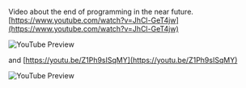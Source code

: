<!--
date: 2024-03-01T21:14:14
-->

Video about the end of programming in the near future.
[https://www.youtube.com/watch?v=JhCl-GeT4jw](https://www.youtube.com/watch?v=JhCl-GeT4jw)

![YouTube Preview](https://img.youtube.com/vi/JhCl-GeT4jw/mqdefault.jpg)

and
[https://youtu.be/Z1Ph9sISqMY](https://youtu.be/Z1Ph9sISqMY)

![YouTube Preview](https://img.youtube.com/vi/Z1Ph9sISqMY/mqdefault.jpg)

